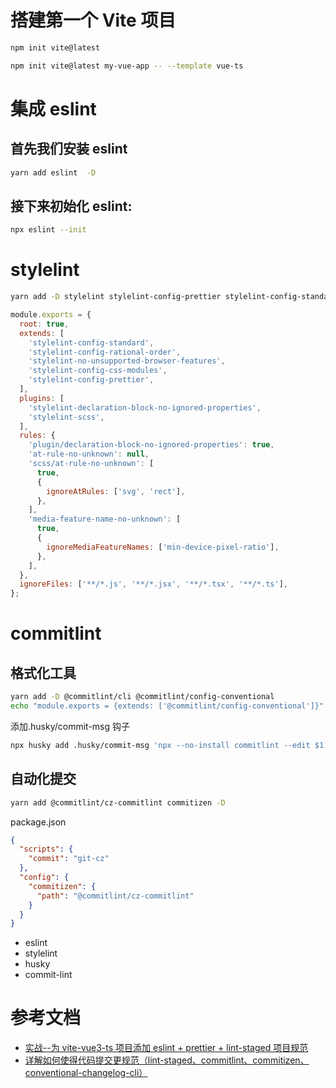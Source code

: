 # 搭建第一个 Vite 项目

```sh
npm init vite@latest

npm init vite@latest my-vue-app -- --template vue-ts
```

# 集成 eslint

## 首先我们安装 eslint

```sh
yarn add eslint  -D
```

## 接下来初始化 eslint:

```sh
npx eslint --init
```

# stylelint

```sh
yarn add -D stylelint stylelint-config-prettier stylelint-config-standard stylelint-config-rational-order stylelint-no-unsupported-browser-features stylelint-config-css-modules stylelint-declaration-block-no-ignored-properties stylelint-scss
```

```js
module.exports = {
  root: true,
  extends: [
    'stylelint-config-standard',
    'stylelint-config-rational-order',
    'stylelint-no-unsupported-browser-features',
    'stylelint-config-css-modules',
    'stylelint-config-prettier',
  ],
  plugins: [
    'stylelint-declaration-block-no-ignored-properties',
    'stylelint-scss',
  ],
  rules: {
    'plugin/declaration-block-no-ignored-properties': true,
    'at-rule-no-unknown': null,
    'scss/at-rule-no-unknown': [
      true,
      {
        ignoreAtRules: ['svg', 'rect'],
      },
    ],
    'media-feature-name-no-unknown': [
      true,
      {
        ignoreMediaFeatureNames: ['min-device-pixel-ratio'],
      },
    ],
  },
  ignoreFiles: ['**/*.js', '**/*.jsx', '**/*.tsx', '**/*.ts'],
};
```

# commitlint

## 格式化工具

```sh
yarn add -D @commitlint/cli @commitlint/config-conventional
echo "module.exports = {extends: ['@commitlint/config-conventional']}" > commitlint.config.js

```

添加.husky/commit-msg 钩子

```sh
npx husky add .husky/commit-msg 'npx --no-install commitlint --edit $1'

```

## 自动化提交

```sh
yarn add @commitlint/cz-commitlint commitizen -D
```

package.json

```json
{
  "scripts": {
    "commit": "git-cz"
  },
  "config": {
    "commitizen": {
      "path": "@commitlint/cz-commitlint"
    }
  }
}
```

- eslint
- stylelint
- husky
- commit-lint

# 参考文档

- [实战--为 vite-vue3-ts 项目添加 eslint + prettier + lint-staged 项目规范](https://juejin.cn/post/7043702363156119565)
- [详解如何使得代码提交更规范（lint-staged、commitlint、commitizen、conventional-changelog-cli）](https://juejin.cn/post/6976891381914533918#heading-19)
